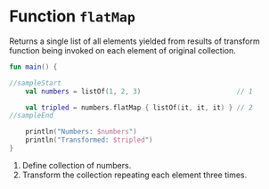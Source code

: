 # Function `flatMap`

Returns a single list of all elements yielded from results of transform function being invoked on each element of original collection.

<div class="language-kotlin" theme="idea">

```kotlin
fun main() {

//sampleStart
    val numbers = listOf(1, 2, 3)                        // 1

    val tripled = numbers.flatMap { listOf(it, it, it) } // 2
//sampleEnd

    println("Numbers: $numbers")
    println("Transformed: $tripled")
}
```

</div>

1. Define collection of numbers.
2. Transform the collection repeating each element three times.
